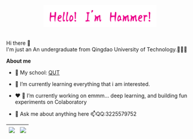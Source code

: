 <p align="center"><a href="https://blog.csdn.net/qq_51208442?spm=1000.2115.3001.5343" target="_blank"><img width="60%" alt="Hello, I'm bighammer. Welcome!" src="./assets/myname.png" /></a></p>

<br />
Hi there 👋
<br />
I'm just an An undergraduate from Qingdao University of Technology.🤔🤔🤔

**About me**

- 💼 My school: [QUT](http://english.qut.edu.cn/)

- 🌱 I’m currently learning everything that i am interested.

- ❤️ 🔭 I’m currently working on emmm... deep learning, and building fun experiments on Colaboratory

- 💬 Ask me about anything here 📫QQ:3225579752
  


| <img align="center" src="https://github-readme-stats-fawn-six.vercel.app?username=bighammer-link&show_icons=true&include_all_commits=true&theme=synthwave" /> | <img align="center" src="github-readme-stats-fawn-six.vercel.app/api/top-langs/?username=bighammer-link&layout=compact&theme=buefy&hide_border=true" /> |
| ------------- | ------------- |
